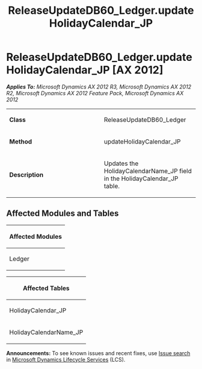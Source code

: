 ﻿---
title: ReleaseUpdateDB60_Ledger.updateHolidayCalendar_JP
TOCTitle: ReleaseUpdateDB60_Ledger.updateHolidayCalendar_JP
ms:assetid: 7ae870da-54af-0174-6df6-5cbc5ecd7af9
ms:mtpsurl: https://msdn.microsoft.com/en-us/library/JJ719439(v=AX.60)
ms:contentKeyID: 49709230
ms.date: 05/18/2015
mtps_version: v=AX.60
---

# ReleaseUpdateDB60\_Ledger.updateHolidayCalendar\_JP [AX 2012]


_**Applies To:** Microsoft Dynamics AX 2012 R3, Microsoft Dynamics AX 2012 R2, Microsoft Dynamics AX 2012 Feature Pack, Microsoft Dynamics AX 2012_

<table>
<colgroup>
<col style="width: 50%" />
<col style="width: 50%" />
</colgroup>
<tbody>
<tr class="odd">
<td><p><strong>Class</strong></p></td>
<td><p>ReleaseUpdateDB60_Ledger</p></td>
</tr>
<tr class="even">
<td><p><strong>Method</strong></p></td>
<td><p>updateHolidayCalendar_JP</p></td>
</tr>
<tr class="odd">
<td><p><strong>Description</strong></p></td>
<td><p>Updates the HolidayCalendarName_JP field in the HolidayCalendar_JP table.</p></td>
</tr>
</tbody>
</table>


## Affected Modules and Tables

<table>
<colgroup>
<col style="width: 100%" />
</colgroup>
<thead>
<tr class="header">
<th><p>Affected Modules</p></th>
</tr>
</thead>
<tbody>
<tr class="odd">
<td><p>Ledger</p></td>
</tr>
</tbody>
</table>


<table>
<colgroup>
<col style="width: 100%" />
</colgroup>
<thead>
<tr class="header">
<th><p>Affected Tables</p></th>
</tr>
</thead>
<tbody>
<tr class="odd">
<td><p>HolidayCalendar_JP</p></td>
</tr>
<tr class="even">
<td><p>HolidayCalendarName_JP</p></td>
</tr>
</tbody>
</table>

  
**Announcements:** To see known issues and recent fixes, use [Issue search](http://go.microsoft.com/fwlink/?linkid=389258) in [Microsoft Dynamics Lifecycle Services](http://go.microsoft.com/fwlink/?linkid=306505) (LCS).

